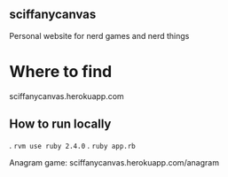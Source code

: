 ## sciffanycanvas
Personal website for nerd games and nerd things

# Where to find
sciffanycanvas.herokuapp.com

## How to run locally
. `rvm use ruby 2.4.0`
. `ruby app.rb`

Anagram game:
sciffanycanvas.herokuapp.com/anagram
